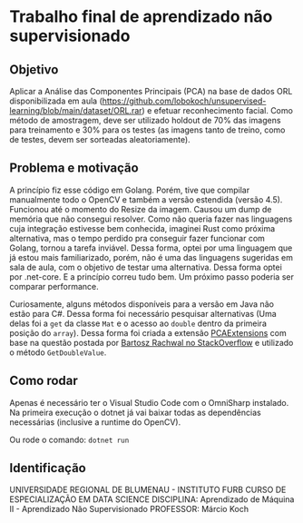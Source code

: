 # Trabalho final de aprendizado não supervisionado

## Objetivo

Aplicar a Análise das Componentes Principais (PCA) na base de dados ORL disponibilizada em aula (​https://github.com/lobokoch/unsupervised-learning/blob/main/dataset/ORL.rar​) e efetuar reconhecimento facial. Como método de amostragem, deve ser utilizado holdout de 70% das imagens para treinamento e 30% para os testes (as imagens tanto de treino, como de testes, devem ser sorteadas aleatoriamente).

## Problema e motivação

A princípio fiz esse código em Golang. Porém,  tive que compilar manualmente todo o OpenCV e também a versão estendida (versão 4.5). Funcionou até o momento do Resize da imagem. Causou um dump de memória que não consegui resolver. Como não queria fazer nas linguagens cuja integração estivesse bem conhecida, imaginei Rust como próxima alternativa, mas o tempo perdido pra conseguir fazer funcionar com Golang, tornou a tarefa inviável. Dessa forma, optei por uma linguagem que já estou mais familiarizado, porém, não é uma das linguagens sugeridas em sala de aula, com o objetivo de testar uma alternativa. Dessa forma optei por .net-core. E a princípio correu tudo bem. Um próximo passo poderia ser comparar performance.

Curiosamente, alguns métodos disponíveis para a versão em Java não estão para C#. Dessa forma foi necessário pesquisar alternativas (Uma delas foi a `get` da classe `Mat` e o acesso ao `double` dentro da primeira posição do `array`). Dessa forma foi criada a extensão [PCAExtensions](pca/PCAExtensions.cs) com base na questão postada por [Bartosz Rachwal no StackOverflow](https://stackoverflow.com/questions/32255440/how-can-i-get-and-set-pixel-values-of-an-emgucv-mat-image) e utilizado o método `GetDoubleValue`.


## Como rodar

Apenas é necessário ter o Visual Studio Code com o OmniSharp instalado. Na primeira execução o dotnet já vai baixar todas as dependências necessárias (inclusive a runtime do OpenCV).

Ou rode o comando:
`dotnet run`

## Identificação

UNIVERSIDADE REGIONAL DE BLUMENAU - INSTITUTO FURB
CURSO DE ESPECIALIZAÇÃO EM DATA SCIENCE
DISCIPLINA: ​Aprendizado de Máquina II - Aprendizado Não Supervisionado
PROFESSOR: ​Márcio Koch
